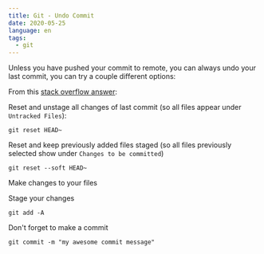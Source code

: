 ```yaml
---
title: Git - Undo Commit
date: 2020-05-25
language: en
tags:
  - git
---
```


Unless you have pushed your commit to remote, you can always undo your
last commit, you can try a couple different options:

From this [stack overflow answer](https://stackoverflow.com/a/927386):

Reset and unstage all changes of last commit (so all files appear under
`Untracked Files`):

```shell
git reset HEAD~
```

Reset and keep previously added files staged (so all files previously
selected show under `Changes to be committed`)

```shell
git reset --soft HEAD~
```

Make changes to your files

Stage your changes

```shell
git add -A
```

Don't forget to make a commit

```shell
git commit -m "my awesome commit message"
```
